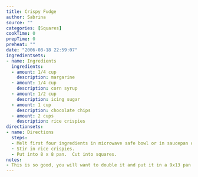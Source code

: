 ```yaml
---
title: Crispy Fudge
author: Sabrina
source: ""
categories: [Squares]
cookTime: 0
prepTime: 0
preheat: ""
date: "2006-08-18 22:59:07"
ingredientsets:
- name: Ingredients
  ingredients:
  - amount: 1/4 cup
    description: margarine
  - amount: 1/4 cup
    description: corn syrup
  - amount: 1/2 cup
    description: icing sugar
  - amount: 1 cup
    description: chocolate chips
  - amount: 2 cups
    description: rice crispies
directionsets:
- name: Directions
  steps:
  - Melt first four ingredients in microwave safe bowl or in saucepan over low heat.
  - Stir in rice crispies.
  - Put into 8 x 8 pan.  Cut into squares.
notes:
- This is so good, you will want to double it and put it in a 9x13 pan!!
---
```


